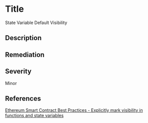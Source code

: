 # Title 
State Variable Default Visibility  

## Description 


## Remediation


## Severity 
Minor

## References 
[Ethereum Smart Contract Best Practices - Explicitly mark visibility in functions and state variables](https://consensys.github.io/smart-contract-best-practices/recommendations/#explicitly-mark-visibility-in-functions-and-state-variables)

